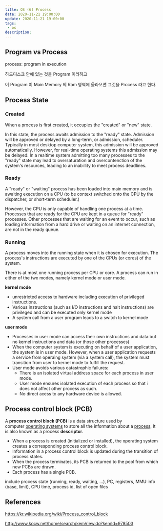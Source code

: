 ```yaml
---
title: OS (6) Process
date: 2020-11-21 19:00:00
update: 2020-11-21 19:00:00
tags:
 - os
description:
---
```


## Program vs Process

process: program in execution

하드디스크 안에 있는 것을 Program 이라하고

이 Program 이 Main Memory 의 Ram 영역에 올라오면 그것을 Process 라고 한다.

## Process State

### Created

When a process is first created, it occupies the "created" or "new" state.

In this state, the process awaits admission to the "ready" state. Admission will be approved or delayed by a long-term, or admission, scheduler. Typically in most desktop computer system, this admission will be approved automatically. However, for real-time operating systems this admission may be delayed. In a realtime system admitting too many processes to the "ready" state may lead to oversaturation and overcontenction of the system's resources, leading to an inabillity to meet process deadlines.

### Ready

A "ready" or "waiting" process has been loaded into main memory and is awaiting execution on a CPU (to be context switched onto the CPU by the dispatcher, or short-term scheduler.)

However, the CPU is only capable of handling one process at a time. Processes that are ready for the CPU are kept in a queue for "ready" processes. Other processes that are waiting for an event to occur, such as loading information from a hard drive or waiting on an internet connection, are not in the ready queue.

### Running

A process moves into the running state when it is chosen for execution. The process's instructions are executed by one of the CPUs (or cores) of the system.

There is at most one running process per CPU or core. A process can run in either of the two modes, namely kernel mode or user mode.

**kernel mode**

- unrestricted access to hardware including execution of privileged instructions.
- Various instructions (such as I/O instructions and halt instructions) are privileged and can be executed only kernel mode
- A system call from a user program leads to a switch to kernel mode

**user mode**

- Processes in user mode can access their own instructions and data but no kernel instructions and data (or those other processes)
- When the computer system is executing on behalf of a user application, the system is in user mode. However, when a user application requests a service from operaing system (via a system call), the system must transition from user to kernel mode to fulfill the request.
- User mode avoids various catastrophic failures:
  - There is an isolated virtual address space for each process in user mode.
  - User mode ensures isolated execution of each process so that i does not affect other process as such.
  - No direct acess to any hardware device is allowed.

## Process control block (PCB)

A **process control block (PCB)** is a data structure used by computer [operating systems](https://en.wikipedia.org/wiki/Operating_system) to store all the information about a [process](<https://en.wikipedia.org/wiki/Process_(computing)>). It is also known as a process **descriptor**.

- When a process is created (initialized or installed), the operating system creates a corresponding process control block.
- Information in a process control block is updated during the transition of process states.
- When the process terminates, its PCB is returned to the pool from which new PCBs are drawn.
- Each process has a single PCB.

include process state (running, ready, waiting, ...), PC, registers, MMU info (base, limit), CPU time, process id, list of open files

## References

https://kr.wikipedia.org/wiki/Process_control_block

http://www.kocw.net/home/search/kemView.do?kemId=978503
